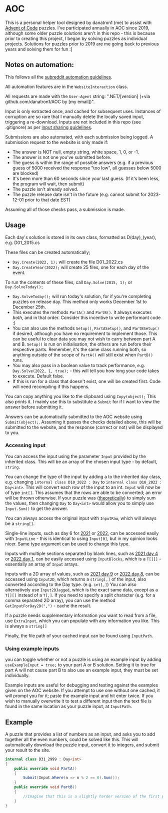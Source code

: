 # AOC

This is a personal helper tool designed by danatron1 (me) to assist with [Advent of Code](https://adventofcode.com) puzzles. 
I've participated annually in AOC since 2019, although some older puzzle solutions aren't in this repo - this is because prior to creating this project, I began by solving puzzles as individual projects. Solutions for puzzles prior to 2019 are me going back to previous years and solving them for fun :]

## Notes on automation: 

This follows all the [subreddit automation guidelines](https://www.reddit.com/r/adventofcode/wiki/faqs/automation/).

All automation features are in the `WebsiteInteraction` class. 

All requests are made with the `User-Agent` string: ".NET/[version] (+via github.com/danatron1/AOC by [my email])". 

Input is only extracted once, and cached for subsequent uses. 
Instances of corruption are so rare that I manually delete the locally saved input, triggering a re-download. 
Inputs are not included in this repo (see .gitignore) as per [input sharing guidelines](https://www.reddit.com/r/adventofcode/wiki/faqs/copyright/inputs/).

Submissions are also automated, with each submission being logged. A submission request to the website is only made if:
* The answer is NOT null, empty string, white space, 1, 0, or -1.
* The answer is not one you've submitted before.
* The guess is within the range of possible answers (e.g. if a previous guess of 5000 received the response "too low", all guesses below 5000 are blocked)
* It's been more than 60 seconds since your last guess. (If it's been less, the program will wait, then submit)
* The puzzle isn't already solved.
* The puzzle release date isn't in the future (e.g. cannot submit for 2023-12-01 prior to that date EST)

Assuming all of those checks pass, a submission is made.

## Usage

Each day's solution is stored in its own class, formatted as D(day)_(year), e.g. D01_2015.cs

These files can be created automatically;
* `Day.Create(2022, 1);` will create the file D01_2022.cs
* `Day.CreateYear(2022);` will create 25 files, one for each day of the event.

To run the contents of these files, call `Day.Solve(2015, 1);` or `Day.SolveToday();`
* `Day.SolveToday();` will run today's solution, for if you're completing puzzles on release day. This method only works December 1st to December 25th.
* This executes the methods `PartA()` and `PartB()`. It always executes *both*, and in that order. Consider this incentive to write performant code :)
* You can also use the methods `Setup()`, `PartASetup()`, and `PartBSetup()` if desired, although you have no requirement to implement those. 
This can be useful to clear data you may not wish to carry between part A and B. `Setup()` is run on initialisation, the others are run before their respective parts.
Remember, it's the same class running both, so anything outside of the scope of `PartA()` will still exist when `PartB()` runs.
* You may also pass in a boolean value to track performance, e.g. `Day.Solve(2022, 1, true);` - this will tell you how long your code takes to execute. Default false.
* If this is run for a class that doesn't exist, one will be created first. Code will need recompiling if this happens.

You can copy anything you like to the clipboard using `Copy(object);` 
This also prints it. I mainly use this to substitute a `Submit` for if I want to view the answer before submitting it.

Answers can be automatically submitted to the AOC website using `Submit(object);`. 
Assuming it passes the checks detailed above, this will be submitted to the website, and the response (correct or not) will be displayed to you. 

### Accessing input

You can access the input using the parameter `Input` provided by the inherited class. This will be an array of the chosen input type - by default, `string`.

You can change the type of the input by adding a <Type Argument> to the inherited day class, 
e.g. changing `internal class D10_2022 : Day` to `internal class D10_2022 : Day<int>`. 
This will convert each row of the input to an int. `Input` will now be of type `int[]`. 
This assumes that the rows are able to be converted; an error will be thrown otherwise. 
If your puzzle was ([theoretically](https://adventofcode.com/2018/day/1)) to simply sum the values, then changing `Day` to `Day<int>` would allow you to simply use `Input.Sum()` to get the answer.

You can always access the original input with `InputRaw`, which will always be a `string[]`.

Single-line inputs, such as day 6 for [2021](https://adventofcode.com/2021/day/6) or [2022](https://adventofcode.com/2021/day/6), 
can be accessed easily with `InputLine` - this is identical to using `Input[0]`, but in my opinion looks nicer. 
Same type argument can be used to change this type.

Inputs with multiple sections separated by blank lines, such as [2021 day 4](https://adventofcode.com/2021/day/4) or [2022 day 1](https://adventofcode.com/2022/day/1), 
can be easily accessed using `InputBlocks`, which is a `T[][]` - essentially an array of `Input` arrays.

Inputs with a 2D array of values, such as [2021 day 9](https://adventofcode.com/2021/day/9) or [2022 day 8](https://adventofcode.com/2022/day/8), 
can be accessed using `Input2D`, which returns a `string[,]` of the input, also converted according to the Day type. (e.g. `int[,]`)
You can also alternatively use `Input2DJagged`, which is the exact same data, except as a `T[][]` instead of a `T[,]`. 
If you need to specify a split character (e.g. for a comma separated 2D array), you can use the method `GetInputForDay2D(",")` - cache the result. 

If a puzzle needs supplementary information you want to read from a file, use `ExtraInput`, which you can populate with any information you like. 
This is always a `string[]`

Finally, the file path of your cached input can be found using `InputPath`.

### Using example inputs

you can toggle whether or not a puzzle is using an example input by adding `useExampleInput = true;` to your part A or B solution. 
Setting it to true for part A will not cause part B to also use an example input, they must be set individually. 

Example inputs are useful for debugging and testing against the examples given on the AOC website. 
If you attempt to use one without one cached, it will prompt you for it; paste the example input and hit enter twice. 
If you wish to manually overwrite it to test a different input then the text file is found in the same location as your puzzle input, at `InputPath`. 

## Example

A puzzle that provides a list of numbers as an input, and asks you to add together all the even numbers, could be solved like this. 
This will automatically download the puzzle input, convert it to integers, and submit your result to the site. 

```cs
internal class D31_2999 : Day<int>
{
    public override void PartA()
    {
        Submit(Input.Where(n => n % 2 == 0).Sum());
    }
    public override void PartB()
    {
        //Imagine that this is a slightly harder version of the first part.
    }
}
```
